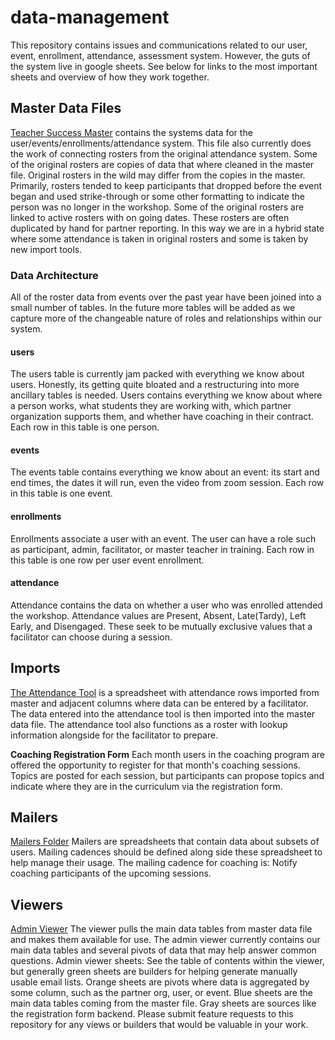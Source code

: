 # data-management
This repository contains issues and communications related to our user, event, enrollment, attendance, assessment system. However, the guts of the system live in google sheets. See below for links to the most important sheets and overview of how they work together.

## Master Data Files

[Teacher Success Master](https://docs.google.com/spreadsheets/d/1mAK24P4T3YYHqIG9F468CR4y4VLo3fNj1fE53w6hsSk/edit?usp=sharing) contains the systems data for the user/events/enrollments/attendance system. This file also currently does the work of connecting rosters from the original attendance system.
Some of the original rosters are copies of data that where cleaned in the master file. Original rosters in the wild may differ from the copies in the master. Primarily, rosters tended to keep participants that dropped before the event began and used strike-through or some other formatting to indicate the person was no longer in the workshop.
Some of the original rosters are linked to active rosters with on going dates. These rosters are often duplicated by hand for partner reporting. In this way we are in a hybrid state where some attendance is taken in original rosters and some is taken by new import tools.

### Data Architecture

All of the roster data from events over the past year have been joined into a small number of tables. In the future more tables will be added as we capture more of the changeable nature of roles and relationships within our system.

#### users
The users table is currently jam packed with everything we know about users. Honestly, its getting quite bloated and a restructuring into more ancillary tables is needed. Users contains everything we know about where a person works, what students they are working with, which partner organization supports them, and whether have coaching in their contract. Each row in this table is one person.

#### events
The events table contains everything we know about an event: its start and end times, the dates it will run, even the video from zoom session. Each row in this table is one event.

#### enrollments
Enrollments associate a user with an event. The user can have a role such as participant, admin, facilitator, or master teacher in training. Each row in this table is one row per user event enrollment.

#### attendance
Attendance contains the data on whether a user who was enrolled attended the workshop. Attendance values are Present, Absent, Late(Tardy), Left Early, and Disengaged. These seek to be mutually exclusive values that a facilitator can choose during a session.


## Imports

[The Attendance Tool](https://docs.google.com/spreadsheets/d/1LJainla5EdcMmcBSGx1GbyKcKuV00GYC8gARnrgcX3s/edit?usp=sharing) is a spreadsheet with attendance rows imported from master and adjacent columns where data can be entered by a facilitator. The data entered into the attendance tool is then imported into the master data file. The attendance tool also functions as a roster with lookup information alongside for the facilitator to prepare.

**Coaching Registration Form**
Each month users in the coaching program are offered the opportunity to register for that month's coaching sessions. Topics are posted for each session, but participants can propose topics and indicate where they are in the curriculum via the registration form.

## Mailers

[Mailers Folder](https://drive.google.com/drive/folders/10CbgI8Tp-u74lbIC9zoEJ0S6EaWJGU1T?usp=drive_link)
Mailers are spreadsheets that contain data about subsets of users.
Mailing cadences should be defined along side these spreadsheet to help manage their usage. 
The mailing cadence for coaching is:
Notify coaching participants of the upcoming sessions.

## Viewers

[Admin Viewer](https://docs.google.com/spreadsheets/d/1Dd0unhi2WW4l2uft1dlbHLzrGVr-J_3YlKYMILnyywc/edit?usp=sharing)
The viewer pulls the main data tables from master data file and makes them available for use. The admin viewer currently contains our main data tables and several pivots of data that may help answer common questions.
Admin viewer sheets:
See the table of contents within the viewer, but generally green sheets are builders for helping generate manually usable email lists. Orange sheets are pivots where data is aggregated by some column, such as the partner org, user, or event. Blue sheets are the main data tables coming from the master file. Gray sheets are sources like the registration form backend.
Please submit feature requests to this repository for any views or builders that would be valuable in your work.
